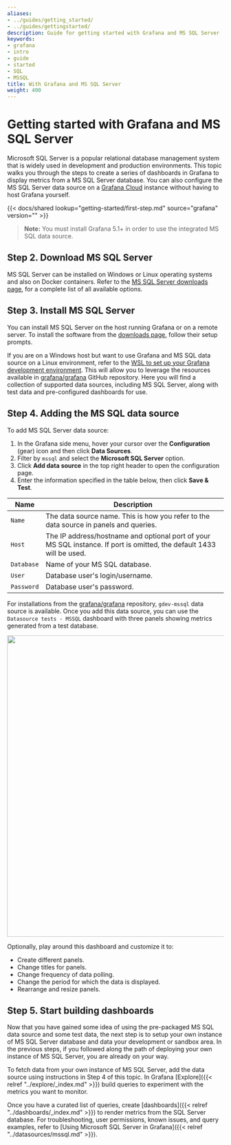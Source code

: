 ```yaml
---
aliases:
- ../guides/getting_started/
- ../guides/gettingstarted/
description: Guide for getting started with Grafana and MS SQL Server
keywords:
- grafana
- intro
- guide
- started
- SQL
- MSSQL
title: With Grafana and MS SQL Server
weight: 400
---
```


# Getting started with Grafana and MS SQL Server

Microsoft SQL Server is a popular relational database management system that is widely used in development and production environments. This topic walks you through the steps to create a series of dashboards in Grafana to display metrics from a MS SQL Server database. You can also configure the MS SQL Server data source on a [Grafana Cloud](https://grafana.com/docs/grafana-cloud/) instance without having to host Grafana yourself.

{{< docs/shared lookup="getting-started/first-step.md" source="grafana" version="<GRAFANA VERSION>" >}}

> **Note:** You must install Grafana 5.1+ in order to use the integrated MS SQL data source.

## Step 2. Download MS SQL Server

MS SQL Server can be installed on Windows or Linux operating systems and also on Docker containers. Refer to the [MS SQL Server downloads page](https://www.microsoft.com/en-us/sql-server/sql-server-downloads), for a complete list of all available options.
## Step 3. Install MS SQL Server

You can install MS SQL Server on the host running Grafana or on a remote server. To install the software from the [downloads page](https://www.microsoft.com/en-us/sql-server/sql-server-downloads), follow their setup prompts.

If you are on a Windows host but want to use Grafana and MS SQL data source on a Linux environment, refer to the [WSL to set up your Grafana development environment](https://grafana.com/blog/2021/03/03/.how-to-set-up-a-grafana-development-environment-on-a-windows-pc-using-wsl). This will allow you to leverage the resources available in [grafana/grafana](https://github.com/grafana/grafana) GitHub repository. Here you will find a collection of supported data sources, including MS SQL Server, along with test data and pre-configured dashboards for use.
## Step 4. Adding the MS SQL data source

To add MS SQL Server data source:

1. In the Grafana side menu, hover your cursor over the **Configuration** (gear) icon and then click **Data Sources**.
1. Filter by `mssql` and select the **Microsoft SQL Server** option.
1. Click **Add data source** in the top right header to open the configuration page.
1. Enter the information specified in the table below, then click **Save & Test**.

 Name           | Description
------------   | -------------
`Name`         | The data source name. This is how you refer to the data source in panels and queries.
`Host`         | The IP address/hostname and optional port of your MS SQL instance. If port is omitted, the default 1433 will be used.
`Database`     | Name of your MS SQL database.
`User`         | Database user's login/username.
`Password`     | Database user's password.

For installations from the [grafana/grafana](https://github.com/grafana/grafana/tree/master) repository, `gdev-mssql` data source is available. Once you add this data source, you can use the `Datasource tests - MSSQL` dashboard with three panels showing metrics generated from a test database.

<img src="/static/img/docs/getting-started/gdev-sql-dashboard.png" class="no-shadow" width="700px">

Optionally, play around this dashboard and customize it to:
- Create different panels.
- Change titles for panels.
- Change frequency of data polling.
- Change the period for which the data is displayed.
- Rearrange and resize panels.

## Step 5. Start building dashboards

Now that you have gained some idea of using the pre-packaged MS SQL data source and some test data, the next step is to setup your own instance of MS SQL Server database and data your development or sandbox area. In the previous steps, if you followed along the path of deploying your own instance of MS SQL Server, you are already on your way.

To fetch data from your own instance of MS SQL Server, add the data source using instructions in Step 4 of this topic. In Grafana [Explore]({{< relref "../explore/_index.md" >}}) build queries to experiment with the metrics you want to monitor.

Once you have a curated list of queries, create [dashboards]({{< relref "../dashboards/_index.md" >}}) to render metrics from the SQL Server database. For troubleshooting, user permissions, known issues, and query examples, refer to [Using Microsoft SQL Server in Grafana]({{< relref "../datasources/mssql.md" >}}).
